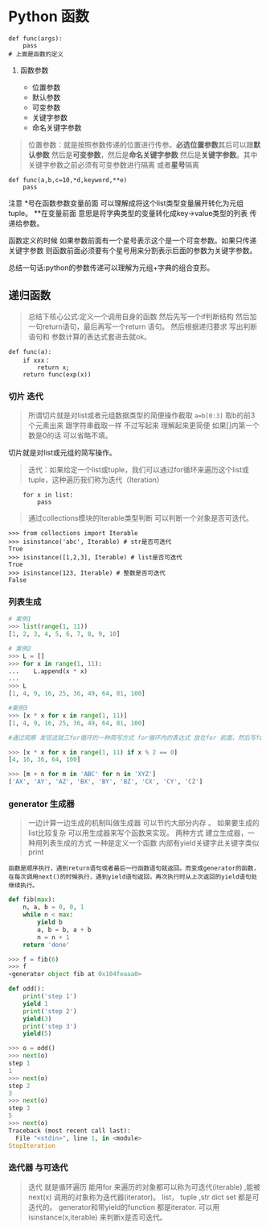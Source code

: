 # Python 函数 

```
def func(args):
    pass
# 上面是函数的定义

```

1. 函数参数 

    - 位置参数
    - 默认参数
    - 可变参数
    - 关键字参数
    - 命名关键字参数

> 位置参数：就是按照参数传递的位置进行传参。**必选位置参数**其后可以跟**默认参数** 然后是**可变参数**，然后是**命名关键字参数** 然后是**关键字参数**。其中 关键字参数之前必须有可变参数进行隔离 或者**星号**隔离

```
def func(a,b,c=10,*d,keyword,**e)
    pass
```
注意 *号在函数参数变量前面 可以理解成将这个list类型变量展开转化为元组tuple。 
**在变量前面 意思是将字典类型的变量转化成key->value类型的列表 传递给参数。

函数定义的时候 如果参数前面有一个星号表示这个是一个可变参数。如果只传递关键字参数 则函数前面必须要有个星号用来分割表示后面的参数为关键字参数。

总结一句话:python的参数传递可以理解为元组+字典的组合变形。

## 递归函数

> 总结下核心公式:定义一个调用自身的函数 然后先写一个if判断结构 然后加一句return语句，最后再写一个return 语句。
然后根据递归要求 写出判断语句和 参数计算的表达式套进去就ok。

```
def func(a):
    if xxx：
        return x;
    return func(exp(x))
```

### 切片 迭代 

>所谓切片就是对list或者元组数据类型的简便操作截取 
`a=b[0:3]` 取b的前3个元素出来 跟字符串截取一样 不过写起来 理解起来更简便 如果[]内第一个数是0的话 可以省略不填。

切片就是对list或元组的简写操作。

>迭代：如果给定一个list或tuple，我们可以通过for循环来遍历这个list或tuple，这种遍历我们称为迭代（Iteration） 

```
    for x in list:
        pass
```

> 通过collections模块的Iterable类型判断 可以判断一个对象是否可迭代。

```
>>> from collections import Iterable
>>> isinstance('abc', Iterable) # str是否可迭代
True
>>> isinstance([1,2,3], Iterable) # list是否可迭代
True
>>> isinstance(123, Iterable) # 整数是否可迭代
False
```

### 列表生成

```python
# 案例1
>>> list(range(1, 11))
[1, 2, 3, 4, 5, 6, 7, 8, 9, 10]

# 案例2
>>> L = []
>>> for x in range(1, 11):
...    L.append(x * x)
...
>>> L
[1, 4, 9, 16, 25, 36, 49, 64, 81, 100]

#案例3
>>> [x * x for x in range(1, 11)]
[1, 4, 9, 16, 25, 36, 49, 64, 81, 100]

#通过观察 发现这就三for循环的一种简写方式 for循环内的表达式 放在for 前面，然后写for循环，还可以加 判断语句

>>> [x * x for x in range(1, 11) if x % 2 == 0]
[4, 16, 36, 64, 100]

>>> [m + n for m in 'ABC' for n in 'XYZ']
['AX', 'AY', 'AZ', 'BX', 'BY', 'BZ', 'CX', 'CY', 'CZ']

```

### generator 生成器

> 一边计算一边生成的机制叫做生成器
可以节约大部分内存 。 如果要生成的list比较复杂 可以用生成器来写个函数来实现。
两种方式 建立生成器，一种用列表生成的方式 一种是定义一个函数 内部有yield关键字此关键字类似print 

```
函数是顺序执行，遇到return语句或者最后一行函数语句就返回。而变成generator的函数，在每次调用next()的时候执行，遇到yield语句返回，再次执行时从上次返回的yield语句处继续执行。
```
```python
def fib(max):
    n, a, b = 0, 0, 1
    while n < max:
        yield b
        a, b = b, a + b
        n = n + 1
    return 'done'

>>> f = fib(6)
>>> f
<generator object fib at 0x104feaaa0>

def odd():
    print('step 1')
    yield 1
    print('step 2')
    yield(3)
    print('step 3')
    yield(5)

>>> o = odd()
>>> next(o)
step 1
1
>>> next(o)
step 2
3
>>> next(o)
step 3
5
>>> next(o)
Traceback (most recent call last):
  File "<stdin>", line 1, in <module>
StopIteration 
```

### 迭代器 与可迭代

> 迭代 就是循环遍历 能用for 来遍历的对象都可以称为可迭代(iterable) ,能被next(x) 调用的对象称为迭代器(iterator)。
list， tuple ,str dict set 都是可迭代的。
generator和带yield的function 都是iterator.
可以用isinstance(x,iterable) 来判断x是否可迭代。

